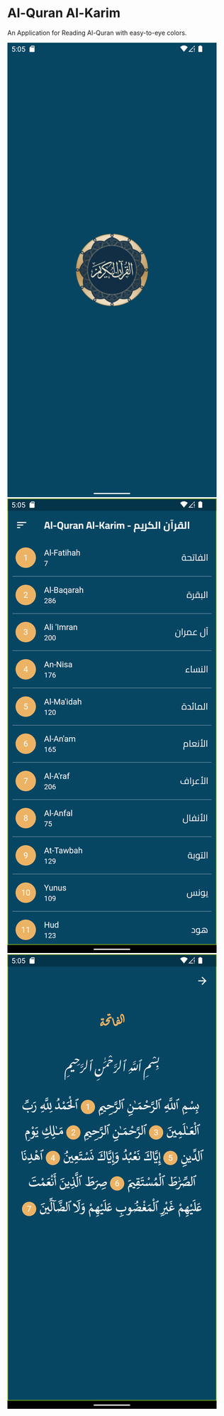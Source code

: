 # Al-Quran Al-Karim

An Application for Reading Al-Quran with easy-to-eye colors.

<img src="https://github.com/alielbanna/Al-Quran/blob/master/Screenshot_1671246327.png"/>
<img src="https://github.com/alielbanna/Al-Quran/blob/master/Screenshot_1671246333.png"/>
<img src="https://github.com/alielbanna/Al-Quran/blob/master/Screenshot_1671246337.png"/>
